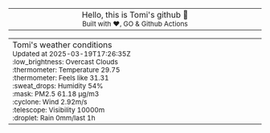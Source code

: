 
<div align="center">
<table>
<tbody>
<td align="center">
<img width="2000" height="0"><br>
Hello, this is Tomi's github 👋<br>
<sup>Built with ❤️, GO & Github Actions</sup><br>
<img width="2000" height="0">
</td>
</tbody>
</table>
</div>
<table>
<tbody>
<td align="left">
<img width="2000" height="0"><br>
Tomi's weather conditions<br>
<sup>Updated at 2025-03-19T17:26:35Z</sup><br>
<sup>:low_brightness: Overcast Clouds</sup><br>
<sup>:thermometer: Temperature 29.75 </sup><br>
<sup>:thermometer: Feels like 31.31</sup><br>
<sup>:sweat_drops: Humidity 54%</sup><br>
<sup>:mask: PM2.5 61.18 μg/m3</sup><br>
<sup>:cyclone: Wind 2.92m/s </sup><br>
<sup>:telescope: Visibility 10000m </sup><br>
<sup>:droplet: Rain 0mm/last 1h </sup><br>
<img width="2000" height="0">
</td>
<td align="left">
<img width="2000" height="0"><br>
<br>
<img width="2000" height="0">
</td>
</tbody>
</table>
</div>
    